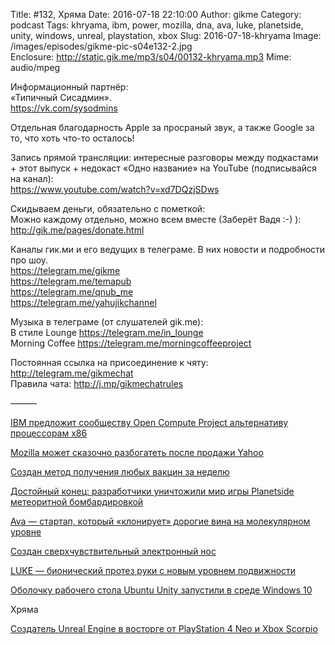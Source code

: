 Title: #132, Хряма
Date: 2016-07-18 22:10:00
Author: gikme
Category: podcast
Tags: khryama, ibm, power, mozilla, dna, ava, luke, planetside, unity, windows, unreal, playstation, xbox
Slug: 2016-07-18-khryama
Image: /images/episodes/gikme-pic-s04e132-2.jpg  
Enclosure: http://static.gik.me/mp3/s04/00132-khryama.mp3
Mime: audio/mpeg


Информационный партнёр:  
«Типичный Сисадмин».  
<https://vk.com/sysodmins>

Отдельная благодарность Apple за просраный звук, а также Google за то, что хоть что-то осталось!

Запись прямой трансляции: интересные разговоры между подкастами + этот выпуск + недокаст «Одно название» на YouTube (подписывайся на канал):  
<https://www.youtube.com/watch?v=xd7DQzjSDws>

Скидываем деньги, обязательно с пометкой:  
Можно каждому отдельно, можно всем вместе (Заберёт Вадя :-) ):  
<http://gik.me/pages/donate.html>

Каналы гик.ми и его ведущих в телеграме. В них новости и подробности про шоу.  
<https://telegram.me/gikme>  
<https://telegram.me/temapub>  
<https://telegram.me/qnub_me>  
<https://telegram.me/yahujikchannel>

Музыка в телеграме (от слушателей gik.me):  
В стиле Lounge <https://telegram.me/in_lounge>  
Morning Coffee <https://telegram.me/morningcoffeeproject>

Постоянная ссылка на присоединение к чяту: <http://telegram.me/gikmechat>  
Правила чата: <http://j.mp/gikmechatrules>

———

[IBM предложит сообществу Open Compute Project альтернативу процессорам x86](https://geektimes.ru/post/278276/)

[Mozilla может сказочно разбогатеть после продажи Yahoo](https://geektimes.ru/post/278226/)

[Создан метод получения любых вакцин за неделю](https://nplus1.ru/news/2016/07/05/rnanovaccines)

[Достойный конец: разработчики уничтожили мир игры Planetside метеоритной бомбардировкой](https://geektimes.ru/post/278040/)

[Ava — стартап, который «клонирует» дорогие вина на молекулярном уровне](https://vc.ru/p/ava)

[Создан сверхчувствительный электронный нос](http://www.3dnews.ru/935708/?feed)

[LUKE — бионический протез руки с новым уровнем подвижности](http://www.3dnews.ru/935998/?feed)

[Оболочку рабочего стола Ubuntu Unity запустили в среде Windows 10](https://m.habrahabr.ru/post/305372/)

Хряма

[Создатель Unreal Engine в восторге от PlayStation 4 Neo и Xbox Scorpio](http://4pda.ru/2016/07/09/309285/)

